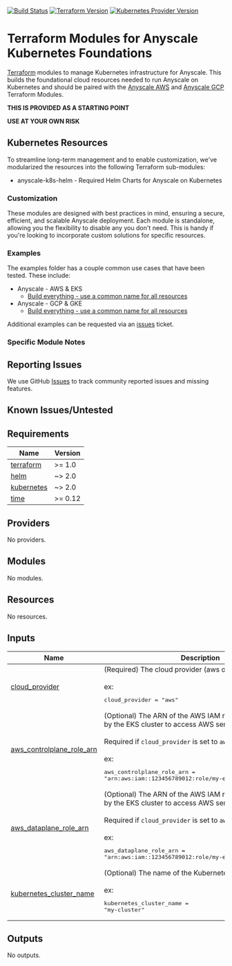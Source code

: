 [![Build Status][badge-build]][build-status]
[![Terraform Version][badge-terraform]](https://github.com/hashicorp/terraform/releases)
[![Kubernetes Provider Version][badge-tf-kubernetes]](https://github.com/terraform-providers/terraform-provider-kubernetes/releases)

# Terraform Modules for Anyscale Kubernetes Foundations
[Terraform] modules to manage Kubernetes infrastructure for Anyscale. This builds the foundational cloud resources needed to run Anyscale on Kubernetes and should be paired with the [Anyscale AWS]() and [Anyscale GCP]() Terraform Modules.

**THIS IS PROVIDED AS A STARTING POINT**

**USE AT YOUR OWN RISK**

## Kubernetes Resources


To streamline long-term management and to enable customization, we've modularized the resources into the following Terraform sub-modules:
* anyscale-k8s-helm - Required Helm Charts for Anyscale on Kubernetes

### Customization

These modules are designed with best practices in mind, ensuring a secure, efficient, and scalable Anyscale deployment. Each module is standalone, allowing you the flexibility to disable any you don't need. This is handy if you're looking to incorporate custom solutions for specific resources.


### Examples
The examples folder has a couple common use cases that have been tested. These include:
* Anyscale - AWS & EKS
  * [Build everything - use a common name for all resources](./examples/anyscale-v2-aws/)
* Anyscale - GCP & GKE
  * [Build everything - use a common name for all resources](./examples/anyscale-v2-gcp/)

Additional examples can be requested via an [issues] ticket.

### Specific Module Notes


## Reporting Issues

We use GitHub [Issues] to track community reported issues and missing features.

## Known Issues/Untested

<!-- BEGINNING OF PRE-COMMIT-TERRAFORM DOCS HOOK -->
## Requirements

| Name | Version |
|------|---------|
| <a name="requirement_terraform"></a> [terraform](#requirement\_terraform) | >= 1.0 |
| <a name="requirement_helm"></a> [helm](#requirement\_helm) | ~> 2.0 |
| <a name="requirement_kubernetes"></a> [kubernetes](#requirement\_kubernetes) | ~> 2.0 |
| <a name="requirement_time"></a> [time](#requirement\_time) | >= 0.12 |

## Providers

No providers.

## Modules

No modules.

## Resources

No resources.

## Inputs

| Name | Description | Type | Default | Required |
|------|-------------|------|---------|:--------:|
| <a name="input_cloud_provider"></a> [cloud\_provider](#input\_cloud\_provider) | (Required) The cloud provider (aws or gcp)<br><br>ex:<pre>cloud_provider = "aws"</pre> | `string` | n/a | yes |
| <a name="input_aws_controlplane_role_arn"></a> [aws\_controlplane\_role\_arn](#input\_aws\_controlplane\_role\_arn) | (Optional) The ARN of the AWS IAM role that will be used by the EKS cluster to access AWS services.<br><br>Required if `cloud_provider` is set to `aws`.<br><br>ex:<pre>aws_controlplane_role_arn = "arn:aws:iam::123456789012:role/my-eks-controlplane-role"</pre> | `string` | `null` | no |
| <a name="input_aws_dataplane_role_arn"></a> [aws\_dataplane\_role\_arn](#input\_aws\_dataplane\_role\_arn) | (Optional) The ARN of the AWS IAM role that will be used by the EKS cluster to access AWS services.<br><br>Required if `cloud_provider` is set to `aws`.<br><br>ex:<pre>aws_dataplane_role_arn = "arn:aws:iam::123456789012:role/my-eks-dataplane-role"</pre> | `string` | `null` | no |
| <a name="input_kubernetes_cluster_name"></a> [kubernetes\_cluster\_name](#input\_kubernetes\_cluster\_name) | (Optional) The name of the Kubernetes cluster.<br><br>ex:<pre>kubernetes_cluster_name = "my-cluster"</pre> | `string` | `null` | no |

## Outputs

No outputs.
<!-- END OF PRE-COMMIT-TERRAFORM DOCS HOOK -->

<!-- References -->
[Terraform]: https://www.terraform.io
[Anyscale]: https://www.anyscale.com
[Issues]: https://github.com/anyscale/terraform-aws-anyscale-cloudfoundation-modules/issues
[badge-build]: https://github.com/anyscale/terraform-aws-anyscale-cloudfoundation-modules/workflows/CI/CD%20Pipeline/badge.svg
[badge-terraform]: https://img.shields.io/badge/terraform-1.x%20-623CE4.svg?logo=terraform
[badge-tf-kubernetes]: https://img.shields.io/badge/KUBERNETES-2.+-F8991D.svg?logo=terraform
[build-status]: https://github.com/anyscale/terraform-aws-anyscale-cloudfoundation-modules/actions
